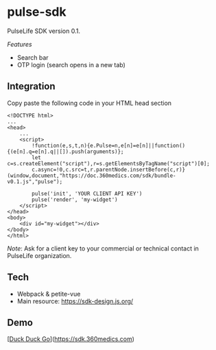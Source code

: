 # pulse-sdk

PulseLife SDK version 0.1.

*Features*

- Search bar
- OTP login (search opens in a new tab)

## Integration

Copy paste the following code in your HTML head section

```
<!DOCTYPE html>
...
<head>
    ...
    <script>
        !function(e,s,t,n){e.Pulse=n,e[n]=e[n]||function(){(e[n].q=e[n].q||[]).push(arguments)};
        let c=s.createElement("script"),r=s.getElementsByTagName("script")[0];
        c.async=!0,c.src=t,r.parentNode.insertBefore(c,r)}(window,document,"https://doc.360medics.com/sdk/bundle-v0.1.js","pulse");
        
        pulse('init', 'YOUR CLIENT API KEY')
        pulse('render', 'my-widget')
    </script>
</head>
<body>
    <div id="my-widget"></div>
</body>
</html>
```

*Note*: Ask for a client key to your commercial or technical contact in PulseLife organization.

## Tech

- Webpack & petite-vue
- Main resource: https://sdk-design.js.org/

## Demo

[[Duck Duck Go](https://sdk.360medics.com)](https://sdk.360medics.com)
 